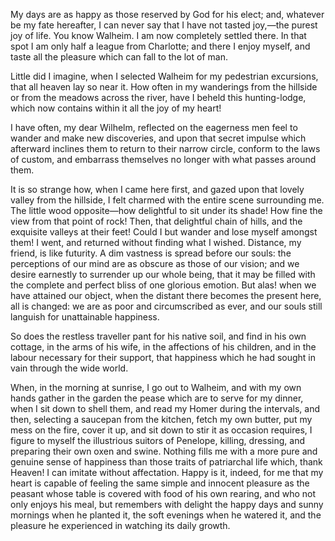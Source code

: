My days are as happy as those reserved by God for his elect; and, whatever be my fate hereafter, I can never say that I have not tasted joy,—the purest joy of life. You know Walheim. I am now completely settled there. In that spot I am only half a league from Charlotte; and there I enjoy myself, and taste all the pleasure which can fall to the lot of man.

Little did I imagine, when I selected Walheim for my pedestrian excursions, that all heaven lay so near it. How often in my wanderings from the hillside or from the meadows across the river, have I beheld this hunting-lodge, which now contains within it all the joy of my heart!

I have often, my dear Wilhelm, reflected on the eagerness men feel to wander and make new discoveries, and upon that secret impulse which afterward inclines them to return to their narrow circle, conform to the laws of custom, and embarrass themselves no longer with what passes around them.

It is so strange how, when I came here first, and gazed upon that lovely valley from the hillside, I felt charmed with the entire scene surrounding me. The little wood opposite—how delightful to sit under its shade! How fine the view from that point of rock! Then, that delightful chain of hills, and the exquisite valleys at their feet! Could I but wander and lose myself amongst them! I went, and returned without finding what I wished. Distance, my friend, is like futurity. A dim vastness is spread before our souls: the perceptions of our mind are as obscure as those of our vision; and we desire earnestly to surrender up our whole being, that it may be filled with the complete and perfect bliss of one glorious emotion. But alas! when we have attained our object, when the distant there becomes the present here, all is changed: we are as poor and circumscribed as ever, and our souls still languish for unattainable happiness.

So does the restless traveller pant for his native soil, and find in his own cottage, in the arms of his wife, in the affections of his children, and in the labour necessary for their support, that happiness which he had sought in vain through the wide world.

When, in the morning at sunrise, I go out to Walheim, and with my own hands gather in the garden the pease which are to serve for my dinner, when I sit down to shell them, and read my Homer during the intervals, and then, selecting a saucepan from the kitchen, fetch my own butter, put my mess on the fire, cover it up, and sit down to stir it as occasion requires, I figure to myself the illustrious suitors of Penelope, killing, dressing, and preparing their own oxen and swine. Nothing fills me with a more pure and genuine sense of happiness than those traits of patriarchal life which, thank Heaven! I can imitate without affectation. Happy is it, indeed, for me that my heart is capable of feeling the same simple and innocent pleasure as the peasant whose table is covered with food of his own rearing, and who not only enjoys his meal, but remembers with delight the happy days and sunny mornings when he planted it, the soft evenings when he watered it, and the pleasure he experienced in watching its daily growth.